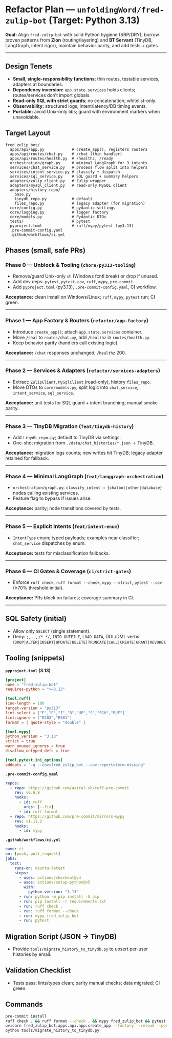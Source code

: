 # Refactor Plan — `unfoldingWord/fred-zulip-bot` (Target: Python 3.13)

**Goal:** Align `fred-zulip-bot` with solid Python hygiene (SRP/DRY), borrow proven patterns from **Zion** (routing/layering) and **BT Servant** (TinyDB, LangGraph, intent rigor), maintain behavior parity, and add tests + gates.

---

## Design Tenets
- **Small, single-responsibility functions**; thin routes, testable services, adapters at boundaries.
- **Dependency inversion:** `app.state.services` holds clients; routes/services don’t import globals.
- **Read-only SQL with strict guards**; no concatenation; whitelist-only.
- **Observability:** structured logs; intent/latency/DB timing events.
- **Portable:** avoid Unix-only libs; guard with environment markers when unavoidable.

## Target Layout
```
fred_zulip_bot/
  apps/api/app.py            # create_app(), registers routers
  apps/api/routes/chat.py    # /chat (thin handler)
  apps/api/routes/health.py  # /healthz, /ready
  orchestration/graph.py     # minimal LangGraph for 3 intents
  services/chat_service.py   # process flow split into helpers
  services/intent_service.py # classify + dispatch
  services/sql_service.py    # SQL guard + summary helpers
  adapters/zulip_client.py   # Zulip wrapper
  adapters/mysql_client.py   # read-only MySQL client
  adapters/history_repo/
    base.py
    tinydb_repo.py           # default
    files_repo.py            # legacy adapter (for migration)
  core/config.py             # pydantic-settings
  core/logging.py            # logger factory
  core/models.py             # Pydantic DTOs
  tests/                     # pytest
  pyproject.toml             # ruff/mypy/pytest (py3.13)
  .pre-commit-config.yaml
  .github/workflows/ci.yml
```

## Phases (small, safe PRs)

### Phase 0 — Unblock & Tooling (`chore/py313-tooling`)
- Remove/guard Unix-only `sh` (Windows fcntl break) or drop if unused.
- Add dev deps: `pytest`, `pytest-cov`, `ruff`, `mypy`, `pre-commit`.
- Add `pyproject.toml` (py3.13), `.pre-commit-config.yaml`, CI workflow.

**Acceptance:** clean install on Windows/Linux; `ruff`, `mypy`, `pytest` run; CI green.

---

### Phase 1 — App Factory & Routers (`refactor/app-factory`)
- Introduce `create_app()`; attach `app.state.services` container.
- Move `/chat` to `routes/chat.py`, add `/healthz` in `routes/health.py`.
- Keep behavior parity (handlers call existing logic).

**Acceptance:** `/chat` responses unchanged; `/healthz` 200.

---

### Phase 2 — Services & Adapters (`refactor/services-adapters`)
- Extract: `ZulipClient`, `MySqlClient` (read-only), history `files_repo`.
- Move DTOs to `core/models.py`; split logic into `chat_service`, `intent_service`, `sql_service`.

**Acceptance:** unit tests for SQL guard + intent branching; manual smoke parity.

---

### Phase 3 — TinyDB Migration (`feat/tinydb-history`)
- Add `tinydb_repo.py`; default to TinyDB via settings.
- One-shot migration from `./data/chat_histories/*.json` → TinyDB.

**Acceptance:** migration logs counts; new writes hit TinyDB; legacy adapter retained for fallback.

---

### Phase 4 — Minimal LangGraph (`feat/langgraph-orchestration`)
- `orchestration/graph.py`: `classify_intent → {chatbot|other|database}` nodes calling existing services.
- Feature flag to bypass if issues arise.

**Acceptance:** parity; node transitions covered by tests.

---

### Phase 5 — Explicit Intents (`feat/intent-enum`)
- `IntentType` enum; typed payloads; examples near classifier; `chat_service` dispatches by enum.

**Acceptance:** tests for misclassification fallbacks.

---

### Phase 6 — CI Gates & Coverage (`ci/strict-gates`)
- Enforce `ruff check`, `ruff format --check`, `mypy --strict`, `pytest --cov` (≥70% threshold initial).

**Acceptance:** PRs block on failures; coverage summary in CI.

---

## SQL Safety (initial)
- Allow only `SELECT` (single statement).
- Deny: `;`, `--`, `/* */`, `INTO OUTFILE`, `LOAD DATA`, DDL/DML verbs (`DROP|ALTER|INSERT|UPDATE|DELETE|TRUNCATE|CALL|CREATE|GRANT|REVOKE`).

## Tooling (snippets)

**`pyproject.toml` (3.13)**
```toml
[project]
name = "fred-zulip-bot"
requires-python = ">=3.13"

[tool.ruff]
line-length = 100
target-version = "py313"
lint.select = ["E","F","I","B","UP","S","PGH","RUF"]
lint.ignore = ["E203","E501"]
format = { quote-style = "double" }

[tool.mypy]
python_version = "3.13"
strict = true
warn_unused_ignores = true
disallow_untyped_defs = true

[tool.pytest.ini_options]
addopts = "-q --cov=fred_zulip_bot --cov-report=term-missing"
```

**`.pre-commit-config.yaml`**
```yaml
repos:
  - repo: https://github.com/astral-sh/ruff-pre-commit
    rev: v0.6.9
    hooks:
      - id: ruff
        args: [--fix]
      - id: ruff-format
  - repo: https://github.com/pre-commit/mirrors-mypy
    rev: v1.11.2
    hooks:
      - id: mypy
```

**`.github/workflows/ci.yml`**
```yaml
name: ci
on: [push, pull_request]
jobs:
  test:
    runs-on: ubuntu-latest
    steps:
      - uses: actions/checkout@v4
      - uses: actions/setup-python@v5
        with:
          python-version: "3.13"
      - run: python -m pip install -U pip
      - run: pip install -r requirements.txt
      - run: ruff check .
      - run: ruff format --check .
      - run: mypy fred_zulip_bot
      - run: pytest
```

## Migration Script (JSON → TinyDB)
- Provide `tools/migrate_history_to_tinydb.py` to upsert per-user histories by email.

## Validation Checklist
- Tests pass; lints/types clean; parity manual checks; data migrated; CI green.

## Commands
```bash
pre-commit install
ruff check . && ruff format --check . && mypy fred_zulip_bot && pytest -q
uvicorn fred_zulip_bot.apps.api.app:create_app --factory --reload --port 8000
python tools/migrate_history_to_tinydb.py
```